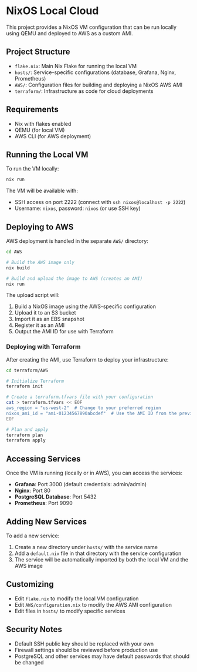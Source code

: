 # NixOS Local Cloud

This project provides a NixOS VM configuration that can be run locally using QEMU and deployed to AWS as a custom AMI.

## Project Structure

- `flake.nix`: Main Nix Flake for running the local VM
- `hosts/`: Service-specific configurations (database, Grafana, Nginx, Prometheus)
- `AWS/`: Configuration files for building and deploying a NixOS AWS AMI
- `terraform/`: Infrastructure as code for cloud deployments

## Requirements

- Nix with flakes enabled
- QEMU (for local VM)
- AWS CLI (for AWS deployment)

## Running the Local VM

To run the VM locally:

```bash
nix run
```

The VM will be available with:
- SSH access on port 2222 (connect with `ssh nixos@localhost -p 2222`)
- Username: `nixos`, password: `nixos` (or use SSH key)

## Deploying to AWS

AWS deployment is handled in the separate `AWS/` directory:

```bash
cd AWS

# Build the AWS image only
nix build

# Build and upload the image to AWS (creates an AMI)
nix run
```

The upload script will:
1. Build a NixOS image using the AWS-specific configuration
2. Upload it to an S3 bucket
3. Import it as an EBS snapshot
4. Register it as an AMI
5. Output the AMI ID for use with Terraform

### Deploying with Terraform

After creating the AMI, use Terraform to deploy your infrastructure:

```bash
cd terraform/AWS

# Initialize Terraform
terraform init

# Create a terraform.tfvars file with your configuration
cat > terraform.tfvars << EOF
aws_region = "us-west-2"  # Change to your preferred region
nixos_ami_id = "ami-01234567890abcdef"  # Use the AMI ID from the previous step
EOF

# Plan and apply
terraform plan
terraform apply
```

## Accessing Services

Once the VM is running (locally or in AWS), you can access the services:

- **Grafana**: Port 3000 (default credentials: admin/admin)
- **Nginx**: Port 80
- **PostgreSQL Database**: Port 5432
- **Prometheus**: Port 9090

## Adding New Services

To add a new service:

1. Create a new directory under `hosts/` with the service name
2. Add a `default.nix` file in that directory with the service configuration
3. The service will be automatically imported by both the local VM and the AWS image

## Customizing

- Edit `flake.nix` to modify the local VM configuration
- Edit `AWS/configuration.nix` to modify the AWS AMI configuration
- Edit files in `hosts/` to modify specific services

## Security Notes

- Default SSH public key should be replaced with your own
- Firewall settings should be reviewed before production use
- PostgreSQL and other services may have default passwords that should be changed
